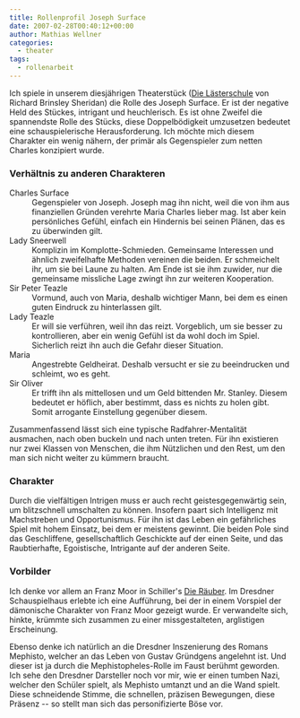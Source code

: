 ```yaml
---
title: Rollenprofil Joseph Surface
date: 2007-02-28T00:40:12+00:00
author: Mathias Wellner
categories:
  - theater
tags:
  - rollenarbeit
---
```

Ich spiele in unserem diesjährigen Theaterstück ([Die Lästerschule](http://de.wikipedia.org/wiki/The_School_for_Scandal) von Richard Brinsley Sheridan) die Rolle des Joseph Surface. Er ist der negative Held des Stückes, intrigant und heuchlerisch. Es ist ohne Zweifel die spannendste Rolle des Stücks, diese Doppelbödigkeit umzusetzen bedeutet eine schauspielerische Herausforderung. Ich möchte mich diesem Charakter ein wenig nähern, der primär als Gegenspieler zum netten Charles konzipiert wurde.

### Verhältnis zu anderen Charakteren

<dl>
  <dt>Charles Surface</dt>
  <dd>Gegenspieler von Joseph. Joseph mag ihn nicht, weil die von ihm aus finanziellen Gründen verehrte Maria Charles lieber mag. Ist aber kein     persönliches Gefühl, einfach ein Hindernis bei seinen Plänen, das es zu überwinden gilt.</dd>
  <dt>Lady Sneerwell</dt>
  <dd>Komplizin im Komplotte-Schmieden. Gemeinsame Interessen und ähnlich zweifelhafte Methoden vereinen die beiden. Er schmeichelt ihr, um sie bei Laune zu halten. Am Ende ist sie ihm zuwider, nur die gemeinsame missliche Lage zwingt ihn zur weiteren Kooperation.</dd>
  <dt>Sir Peter Teazle</dt>
  <dd>Vormund, auch von Maria, deshalb wichtiger Mann, bei dem es einen guten Eindruck zu hinterlassen gilt.</dd>
  <dt>Lady Teazle</dt>
  <dd>Er will sie verführen, weil ihn das reizt. Vorgeblich, um sie besser zu kontrollieren, aber ein wenig Gefühl ist da wohl doch im Spiel. Sicherlich reizt ihn auch die Gefahr dieser Situation.</dd>
  <dt>Maria</dt>
  <dd>Angestrebte Geldheirat. Deshalb versucht er sie zu beeindrucken und schleimt, wo es geht.</dd>
  <dt>Sir Oliver</dt>
  <dd>Er trifft ihn als mittellosen und um Geld bittenden Mr. Stanley. Diesem bedeutet er höflich, aber bestimmt, dass es nichts zu holen gibt. Somit arrogante Einstellung gegenüber diesem.</dd>
</dl>

Zusammenfassend lässt sich eine typische Radfahrer-Mentalität ausmachen, nach oben buckeln und nach unten treten. Für ihn existieren nur zwei Klassen von Menschen, die ihm Nützlichen und den Rest, um den man sich nicht weiter zu kümmern braucht.

### Charakter

Durch die vielfältigen Intrigen muss er auch recht geistesgegenwärtig sein, um blitzschnell umschalten zu können. Insofern paart sich Intelligenz mit Machstreben und Opportunismus. Für ihn ist das Leben ein gefährliches Spiel mit hohem Einsatz, bei dem er meistens gewinnt. Die beiden Pole sind das Geschliffene, gesellschaftlich Geschickte auf der einen Seite, und das Raubtierhafte, Egoistische, Intrigante auf der anderen Seite.

### Vorbilder

Ich denke vor allem an Franz Moor in Schiller's [Die Räuber](http://de.wikipedia.org/wiki/Die_R%C3%A4uber). Im Dresdner Schauspielhaus erlebte ich eine Aufführung, bei der in einem Vorspiel der dämonische Charakter von Franz Moor gezeigt wurde. Er verwandelte sich, hinkte, krümmte sich zusammen zu einer missgestalteten, arglistigen Erscheinung.

Ebenso denke ich natürlich an die Dresdner Inszenierung des Romans Mephisto, welcher an das Leben von Gustav Gründgens angelehnt ist. Und dieser ist ja durch die Mephistopheles-Rolle im Faust berühmt geworden. Ich sehe den Dresdner Darsteller noch vor mir, wie er einen tumben Nazi, welcher den Schüler spielt, als Mephisto umtanzt und an die Wand spielt. Diese schneidende Stimme, die schnellen, präzisen Bewegungen, diese Präsenz -- so stellt man sich das personifizierte Böse vor.
